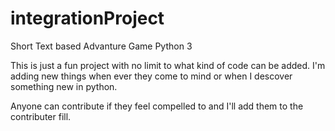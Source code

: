 # integrationProject
Short Text based Advanture Game
Python 3


This is just a fun project with no limit to what kind of code can be added. 
I'm adding new things when ever they come to mind or when I descover something new in python.

Anyone can contribute if they feel compelled to and I'll add them to the contributer fill.
